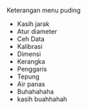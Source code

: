Keterangan menu puding

* Kasih jarak
* Atur diameter
* Ceh Data
* Kalibrasi
* Dimensi
* Kerangka
* Penggaris
* Tepung
* Air panas
* Buhahahaha
* kasih buahhahah
